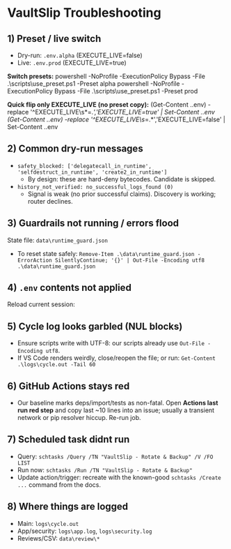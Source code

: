 ﻿# VaultSlip Troubleshooting

## 1) Preset / live switch
- Dry-run:  `.env.alpha`  (EXECUTE_LIVE=false)
- Live:     `.env.prod`   (EXECUTE_LIVE=true)

**Switch presets:**
powershell -NoProfile -ExecutionPolicy Bypass -File .\scripts\use_preset.ps1 -Preset alpha
powershell -NoProfile -ExecutionPolicy Bypass -File .\scripts\use_preset.ps1 -Preset prod

**Quick flip only EXECUTE_LIVE (no preset copy):**
(Get-Content .\.env) -replace '^EXECUTE_LIVE\s*=.*','EXECUTE_LIVE=true'  | Set-Content .\.env
(Get-Content .\.env) -replace '^EXECUTE_LIVE\s*=.*','EXECUTE_LIVE=false' | Set-Content .\.env

## 2) Common dry-run messages
- `safety_blocked: ['delegatecall_in_runtime', 'selfdestruct_in_runtime', 'create2_in_runtime']`
  - By design: these are hard-deny bytecodes. Candidate is skipped.
- `history_not_verified: no_successful_logs_found (0)`
  - Signal is weak (no prior successful claims). Discovery is working; router declines.

## 3) Guardrails not running / errors flood
State file: `data\runtime_guard.json`
- To reset state safely: `Remove-Item .\data\runtime_guard.json -ErrorAction SilentlyContinue; '{}' | Out-File -Encoding utf8 .\data\runtime_guard.json`

## 4) `.env` contents not applied
Reload current session:

## 5) Cycle log looks garbled (NUL blocks)
- Ensure scripts write with UTF-8: our scripts already use `Out-File -Encoding utf8`.
- If VS Code renders weirdly, close/reopen the file; or run:
  `Get-Content .\logs\cycle.out -Tail 60`

## 6) GitHub Actions stays red
- Our baseline marks deps/import/tests as non-fatal. Open **Actions  last run  red step** and copy last ~10 lines into an issue; usually a transient network or pip resolver hiccup. Re-run job.

## 7) Scheduled task didnt run
- Query: `schtasks /Query /TN "VaultSlip - Rotate & Backup" /V /FO LIST`
- Run now: `schtasks /Run /TN "VaultSlip - Rotate & Backup"`
- Update action/trigger: recreate with the known-good `schtasks /Create ...` command from the docs.

## 8) Where things are logged
- Main: `logs\cycle.out`
- App/security: `logs\app.log`, `logs\security.log`
- Reviews/CSV: `data\review\*`

